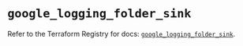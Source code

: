 # `google_logging_folder_sink`

Refer to the Terraform Registry for docs: [`google_logging_folder_sink`](https://registry.terraform.io/providers/hashicorp/google/6.49.2/docs/resources/logging_folder_sink).
